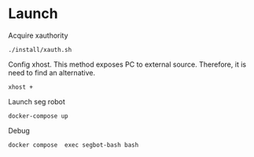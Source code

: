 # Launch

Acquire xauthority
```
./install/xauth.sh
```

Config xhost. This method exposes PC to external source.
Therefore, it is need to find an alternative. 
```
xhost +
```

Launch seg robot
```
docker-compose up
```

Debug
```
docker compose  exec segbot-bash bash 

```
